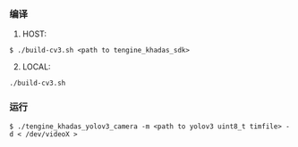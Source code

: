 ### 编译

1. HOST:

```shell
$ ./build-cv3.sh <path to tengine_khadas_sdk>
```

2. LOCAL:

```shell
./build-cv3.sh
```

### 运行

```shell
$ ./tengine_khadas_yolov3_camera -m <path to yolov3 uint8_t timfile> -d < /dev/videoX >
```


